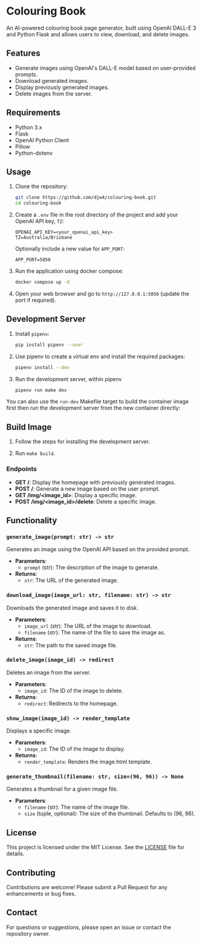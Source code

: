 # Colouring Book

An AI-powered colouring book page generator, built using OpenAI DALL-E 3 and Python Flask and allows users to view, download, and delete images.

## Features

- Generate images using OpenAI's DALL-E model based on user-provided prompts.
- Download generated images.
- Display previously generated images.
- Delete images from the server.

## Requirements

- Python 3.x
- Flask
- OpenAI Python Client
- Pillow
- Python-dotenv

## Usage

1. Clone the repository:
    ```bash
    git clone https://github.com/djw4/colouring-book.git
    cd colouring-book
    ```

1. Create a `.env` file in the root directory of the project and add your OpenAI API key, `TZ`:
    ```env
    OPENAI_API_KEY=<your_openai_api_key>
    TZ=Australia/Brisbane
    ```

    Optionally include a new value for `APP_PORT`:
    ```env
    APP_PORT=5050
    ```

2. Run the application using docker compose:
   ```bash
   docker compose up -d
   ```

3. Open your web browser and go to `http://127.0.0.1:5050` (update the port if required).


## Development Server

1. Install `pipenv`:
    ```bash
    pip install pipenv --user
    ```

1. Use pipenv to create a virtual env and install the required packages:
   ```bash
   pipenv install --dev
   ```

1. Run the development server, within pipenv
   ```bash
   pipenv run make dev
   ```

You can also use the `run-dev` Makefile target to build the container image first then run the development server from the new container directly:


## Build Image

1. Follow the steps for installing the development server.

1. Run `make build`.

### Endpoints

- **GET /**: Display the homepage with previously generated images.
- **POST /**: Generate a new image based on the user prompt.
- **GET /img/<image_id>**: Display a specific image.
- **POST /img/<image_id>/delete**: Delete a specific image.

## Functionality

### `generate_image(prompt: str) -> str`

Generates an image using the OpenAI API based on the provided prompt.

- **Parameters**:
  - `prompt` (str): The description of the image to generate.
- **Returns**:
  - `str`: The URL of the generated image.

### `download_image(image_url: str, filename: str) -> str`

Downloads the generated image and saves it to disk.

- **Parameters**:
  - `image_url` (str): The URL of the image to download.
  - `filename` (str): The name of the file to save the image as.
- **Returns**:
  - `str`: The path to the saved image file.

### `delete_image(image_id) -> redirect`

Deletes an image from the server.

- **Parameters**:
  - `image_id`: The ID of the image to delete.
- **Returns**:
  - `redirect`: Redirects to the homepage.

### `show_image(image_id) -> render_template`

Displays a specific image.

- **Parameters**:
  - `image_id`: The ID of the image to display.
- **Returns**:
  - `render_template`: Renders the image.html template.

### `generate_thumbnail(filename: str, size=(96, 96)) -> None`

Generates a thumbnail for a given image file.

- **Parameters**:
  - `filename` (str): The name of the image file.
  - `size` (tuple, optional): The size of the thumbnail. Defaults to (96, 96).

## License

This project is licensed under the MIT License. See the [LICENSE](LICENSE) file for details.

## Contributing

Contributions are welcome! Please submit a Pull Request for any enhancements or bug fixes.

## Contact

For questions or suggestions, please open an issue or contact the repository owner.


